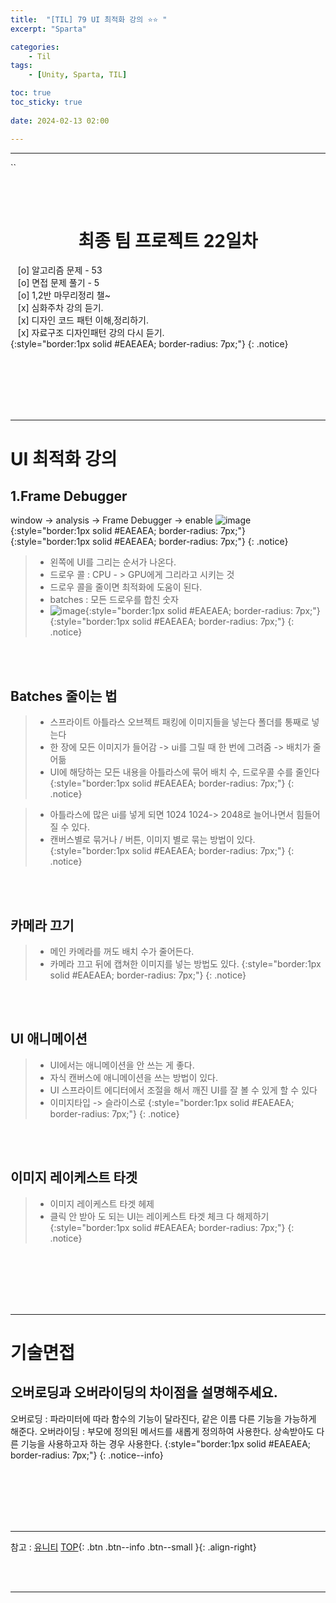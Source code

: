 ```yaml
---
title:  "[TIL] 79 UI 최적화 강의 ⭐⭐ "
excerpt: "Sparta"

categories:
    - Til
tags:
    - [Unity, Sparta, TIL]

toc: true
toc_sticky: true
 
date: 2024-02-13 02:00

---
```

- - -

``

<BR><BR>

<center><H1>  최종 팀 프로젝트 22일차  </H1></center>

&nbsp;&nbsp; [o] 알고리즘 문제  - 53  
&nbsp;&nbsp; [o] 면접 문제 풀기 - 5     
&nbsp;&nbsp; [o] 1,2반 마무리정리  챌~   
&nbsp;&nbsp; [x] 심화주차 강의 듣기.   
&nbsp;&nbsp; [x] 디자인 코드 패턴 이해,정리하기.   
&nbsp;&nbsp; [x] 자료구조 디자인패턴 강의 다시 듣기.   
{:style="border:1px solid #EAEAEA; border-radius: 7px;"}
{: .notice}  

<br><br><br><br><br>
- - - 

# UI 최적화 강의

## 1.Frame Debugger
window -> analysis -> Frame Debugger -> enable
![image](https://github.com/levell1/levell1.github.io/assets/96651722/4f900f1b-acf4-4a05-8739-fc1d68357b96){:style="border:1px solid #EAEAEA; border-radius: 7px;"}  
{:style="border:1px solid #EAEAEA; border-radius: 7px;"}
{: .notice}  

> - 왼쪽에 UI를 그리는 순서가 나온다.
> - 드로우 콜 : CPU - > GPU에게 그리라고 시키는 것
> - 드로우 콜을 줄이면 최적화에 도움이 된다.
> - batches :  모든 드로우를 합친 숫자
> - ![image](https://github.com/levell1/levell1.github.io/assets/96651722/621e691d-7530-43dc-80a4-a57d91f75b35){:style="border:1px solid #EAEAEA; border-radius: 7px;"}  
{:style="border:1px solid #EAEAEA; border-radius: 7px;"}
{: .notice}  

<br><br>

## Batches 줄이는 법 
> - 스프라이트 아틀라스 오브젝트 패킹에 이미지들을 넣는다  폴더를 통째로 넣는다
> - 한 장에 모든 이미지가 들어감 -> ui를 그릴 때 한 번에 그려줌 -> 배치가 줄어듦
> - UI에 해당하는 모든 내용을 아틀라스에 묶어 배치 수, 드로우콜 수를 줄인다
{:style="border:1px solid #EAEAEA; border-radius: 7px;"}
{: .notice}  

> - 아틀라스에 많은 ui를 넣게 되면 1024 1024-> 2048로 늘어나면서 힘들어질 수 있다.
> - 캔버스별로 묶거나 / 버튼, 이미지 별로 묶는 방법이 있다.
{:style="border:1px solid #EAEAEA; border-radius: 7px;"}
{: .notice}  

<br><br>

## 카메라 끄기
> - 메인 카메라를 꺼도 배치 수가 줄어든다.
> - 카메라 끄고 뒤에 캡쳐한 이미지를 넣는 방법도 있다.
{:style="border:1px solid #EAEAEA; border-radius: 7px;"}
{: .notice}  

<br><br>

## UI 애니메이션
> - UI에서는 애니메이션을 안 쓰는 게 좋다.
> - 자식 캔버스에 애니메이션을 쓰는 방법이 있다.
> - UI 스프라이트 에디터에서 조절을 해서 깨진 UI를 잘 볼 수 있게 할 수 있다
> - 이미지타입 -> 슬라이스로
{:style="border:1px solid #EAEAEA; border-radius: 7px;"}
{: .notice}  

<br><br>

## 이미지 레이케스트 타겟 
> - 이미지 레이케스트 타겟 헤제
> - 클릭 안 받아 도 되는 UI는 레이케스트 타겟 체크 다 해제하기
{:style="border:1px solid #EAEAEA; border-radius: 7px;"}
{: .notice}  


<br><br><br><br><br>
- - - 

# 기술면접
## 오버로딩과 오버라이딩의 차이점을 설명해주세요.
오버로딩 : 파라미터에 따라 함수의 기능이 달라진다, 같은 이름 다른 기능을 가능하게 해준다.
오버라이딩 : 부모에 정의된 메서드를 새롭게 정의하여 사용한다. 상속받아도 다른 기능을 사용하고자 하는 경우 사용한다.
{:style="border:1px solid #EAEAEA; border-radius: 7px;"}
{: .notice--info} 


<br><br><br><br><br>
- - - 

참고 : [유니티](https://docs.unity3d.com/kr/)
[TOP](#){: .btn .btn--info .btn--small }{: .align-right}


<br><br>
- - -
